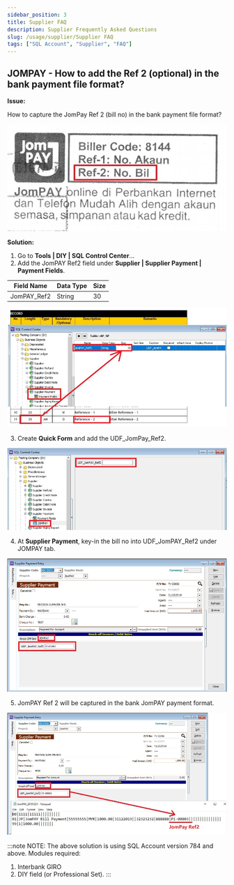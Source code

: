 ```yaml
---
sidebar_position: 3
title: Supplier FAQ
description: Supplier Frequently Asked Questions
slug: /usage/supplier/Supplier FAQ
tags: ["SQL Account", "Supplier", "FAQ"]
---
```


## JOMPAY - How to add the Ref 2 (optional) in the bank payment file format?

**Issue:**

How to capture the JomPay Ref 2 (bill no) in the bank payment file format?

![Supplier_FAQ_1](../../../static/img/getting-started/user-guide/LimYuHangSupplierFAQ1.jpg)

**Solution:**

1. Go to **Tools | DIY | SQL Control Center**...
2. Add the JomPAY Ref2 field under **Supplier | Supplier Payment | Payment Fields**.

| Field Name  | Data Type | Size |
|-------------|-----------|------|
| JomPAY_Ref2 | String    | 30   |

![Supplier_FAQ_2](../../../static/img/getting-started/user-guide/LimYuHangSupplierFAQ2.jpg)

3. Create **Quick Form** and add the UDF_JomPay_Ref2.

![Supplier_FAQ_3](../../../static/img/getting-started/user-guide/LimYuHangSupplierFAQ3.jpg)

4. At **Supplier Payment**, key-in the bill no into UDF_JomPAY_Ref2 under JOMPAY tab.

![Supplier_FAQ_4](../../../static/img/getting-started/user-guide/LimYuHangSupplierFAQ4.jpg)

5. JomPAY Ref 2 will be captured in the bank JomPAY payment format.

![Supplier_FAQ_5](../../../static/img/getting-started/user-guide/LimYuHangSupplierFAQ5.jpg)

:::note NOTE:
The above solution is using SQL Account version 784 and above. Modules required:
1. Interbank GIRO
2. DIY field (or Professional Set).
:::